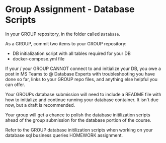 # Group Assignment - Database Scripts

In your GROUP repository, in the folder called `Database`.

As a GROUP, commit two items to your GROUP repository:
- DB initialization script with all tables required for your DB
- docker-compose.yml file

If your / your GROUP CANNOT connect to and initialize your DB, you owe a post in MS Teams to @ Database Experts with troubleshooting you have done so far, links to your GROUP repo files, and anything else helpful you can offer.

Your GROUPs database submission will need to include a README file with how to initialize and continue running your database container.  It isn't due now, but a draft is recommended.

Your group will get a chance to polish the database initilization scripts ahead of the group submission for the database portion of the course.

Refer to the GROUP database initilization scripts when working on your database sql business queries HOMEWORK assignment.
